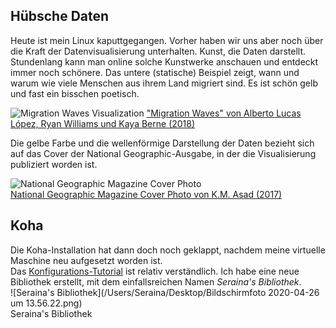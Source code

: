 ## Hübsche Daten
Heute ist mein Linux kaputtgegangen.
Vorher haben wir uns aber noch über die Kraft der Datenvisualisierung unterhalten. Kunst, die Daten darstellt. Stundenlang kann man online solche Kunstwerke anschauen und entdeckt immer noch schönere. Das untere (statische) Beispiel zeigt, wann und warum wie viele Menschen aus ihrem Land migriert sind. Es ist schön gelb und fast ein bisschen poetisch.

![Migration Waves Visualization](https://iibawards-prod.s3.amazonaws.com/projects/images/000/004/191/large.png?1568925084)
["Migration Waves" von Alberto Lucas López, Ryan Williams und Kaya Berne (2018)](https://www.nationalgeographic.com/magazine/2019/08/graphic-shows-past-50-years-of-global-human-migration/?sf215829698=1&sf217104276=1)

Die gelbe Farbe und die wellenförmige Darstellung der Daten bezieht sich auf das Cover der National Geographic-Ausgabe, in der die Visualisierung publiziert worden ist.  

![National Geographic Magazine Cover Photo](https://cloud.visura.co/548154.story_x_large.jpg)  
[National Geographic Magazine Cover Photo von K.M. Asad (2017)](https://visura.co/KMAsad/news/national-geographic-magazine-c)

## Koha
Die Koha-Installation hat dann doch noch geklappt, nachdem meine virtuelle Maschine neu aufgesetzt worden ist.  
Das [Konfigurations-Tutorial](https://zefanjas.de/wie-man-koha-installiert-und-fuer-schulen-einrichtet-teil-1/) ist relativ verständlich. Ich habe eine neue Bibliothek erstellt, mit dem einfallsreichen Namen *Seraina's Bibliothek*.  
![Seraina's Bibliothek](/Users/Seraina/Desktop/Bildschirmfoto 2020-04-26 um 13.56.22.png)  
Seraina's Bibliothek



